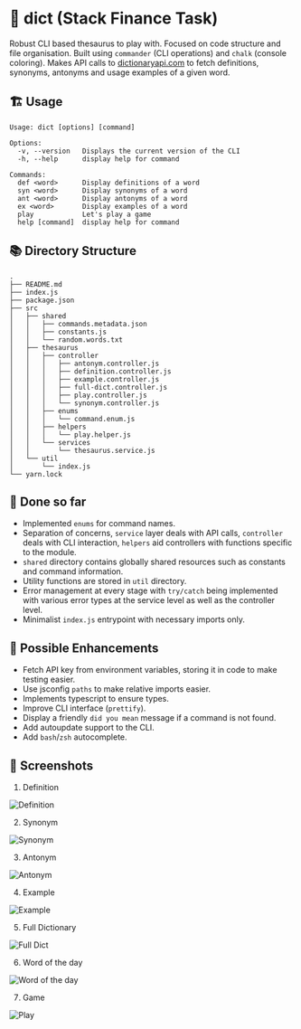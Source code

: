 # 🔨 dict (Stack Finance Task)

Robust CLI based thesaurus to play with. Focused on code structure and file organisation.
Built using `commander` (CLI operations) and `chalk` (console coloring). Makes API calls to [dictionaryapi.com](https://dictionaryapi.com/products/api-intermediate-thesaurus) to fetch definitions, synonyms, antonyms and usage examples of a given word.

## 🏗 Usage
```
Usage: dict [options] [command]

Options:
  -v, --version   Displays the current version of the CLI
  -h, --help      display help for command

Commands:
  def <word>      Display definitions of a word
  syn <word>      Display synonyms of a word
  ant <word>      Display antonyms of a word
  ex <word>       Display examples of a word
  play            Let's play a game
  help [command]  display help for command
```

## 📚 Directory Structure
```
.
├── README.md
├── index.js
├── package.json
├── src
│   ├── shared
│   │   ├── commands.metadata.json
│   │   ├── constants.js
│   │   └── random.words.txt
│   ├── thesaurus
│   │   ├── controller
│   │   │   ├── antonym.controller.js
│   │   │   ├── definition.controller.js
│   │   │   ├── example.controller.js
│   │   │   ├── full-dict.controller.js
│   │   │   ├── play.controller.js
│   │   │   └── synonym.controller.js
│   │   ├── enums
│   │   │   └── command.enum.js
│   │   ├── helpers
│   │   │   └── play.helper.js
│   │   └── services
│   │       └── thesaurus.service.js
│   └── util
│       └── index.js
└── yarn.lock
```

## 🚀  Done so far
- Implemented `enums` for command names.
- Separation of concerns, `service` layer deals with API calls, `controller` deals with CLI interaction, `helpers` aid controllers with functions specific to the module.
- `shared` directory contains globally shared resources such as constants and command information.
- Utility functions are stored in `util` directory.
- Error management at every stage with `try/catch` being implemented with various error types at the service level as well as the controller level.
- Minimalist `index.js` entrypoint with necessary imports only.

## 📣 Possible Enhancements
- Fetch API key from environment variables, storing it in code to make testing easier.
- Use jsconfig `paths` to make relative imports easier.
- Implements typescript to ensure types.
- Improve CLI interface (`prettify`).
- Display a friendly `did you mean` message if a command is not found.
- Add autoupdate support to the CLI.
- Add `bash`/`zsh` autocomplete.

## 🌈 Screenshots

1. Definition

![Definition](https://i.ibb.co/186dpSz/Screenshot-2021-04-05-at-11-02-18-PM.png)

2. Synonym

![Synonym](https://i.ibb.co/cY37NWn/Screenshot-2021-04-05-at-11-09-58-PM.png)

3. Antonym

![Antonym](https://i.ibb.co/7SQLvjN/Screenshot-2021-04-05-at-11-12-36-PM.png)

4. Example

![Example](https://i.ibb.co/kQck0t7/Screenshot-2021-04-05-at-11-13-55-PM.png)

5. Full Dictionary

![Full Dict](https://i.ibb.co/TB8mnvK/Screenshot-2021-04-05-at-11-17-23-PM.png)

6. Word of the day

![Word of the day](https://i.ibb.co/kBXyt2B/Screenshot-2021-04-05-at-11-15-46-PM.png)

7. Game

![Play](https://i.ibb.co/rdnhPMf/Screenshot-2021-04-05-at-11-19-37-PM.png)
